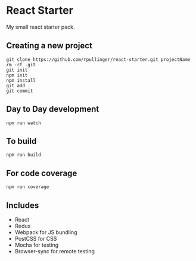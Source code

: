 # React Starter
My small react starter pack.

## Creating a new project
````
git clone https://github.com/rpullinger/react-starter.git projectName
rm -rf .git
git init
npm init
npm install
git add .
git commit
````

## Day to Day development
`npm run watch`

## To build
`npm run build`

## For code coverage
`npm run coverage`

## Includes
* React
* Redux
* Webpack for JS bundling
* PostCSS for CSS
* Mocha for testing
* Browser-sync for remote testing
